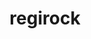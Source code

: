 ---
id: 377
title: regirock
types: [rock]
image: https://raw.githubusercontent.com/PokeAPI/sprites/master/sprites/pokemon/377.png
---